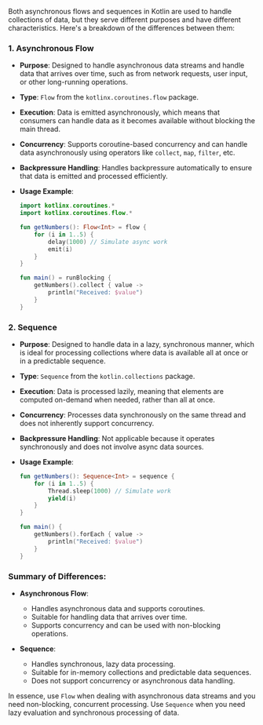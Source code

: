 Both asynchronous flows and sequences in Kotlin are used to handle collections of data, but they serve different purposes and have different characteristics. Here's a breakdown of the differences between them:

### 1. **Asynchronous Flow**

- **Purpose**: Designed to handle asynchronous data streams and handle data that arrives over time, such as from network requests, user input, or other long-running operations.
- **Type**: `Flow` from the `kotlinx.coroutines.flow` package.
- **Execution**: Data is emitted asynchronously, which means that consumers can handle data as it becomes available without blocking the main thread.
- **Concurrency**: Supports coroutine-based concurrency and can handle data asynchronously using operators like `collect`, `map`, `filter`, etc.
- **Backpressure Handling**: Handles backpressure automatically to ensure that data is emitted and processed efficiently.
- **Usage Example**:

  ```kotlin
  import kotlinx.coroutines.*
  import kotlinx.coroutines.flow.*

  fun getNumbers(): Flow<Int> = flow {
      for (i in 1..5) {
          delay(1000) // Simulate async work
          emit(i)
      }
  }

  fun main() = runBlocking {
      getNumbers().collect { value ->
          println("Received: $value")
      }
  }
  ```

### 2. **Sequence**

- **Purpose**: Designed to handle data in a lazy, synchronous manner, which is ideal for processing collections where data is available all at once or in a predictable sequence.
- **Type**: `Sequence` from the `kotlin.collections` package.
- **Execution**: Data is processed lazily, meaning that elements are computed on-demand when needed, rather than all at once.
- **Concurrency**: Processes data synchronously on the same thread and does not inherently support concurrency.
- **Backpressure Handling**: Not applicable because it operates synchronously and does not involve async data sources.
- **Usage Example**:

  ```kotlin
  fun getNumbers(): Sequence<Int> = sequence {
      for (i in 1..5) {
          Thread.sleep(1000) // Simulate work
          yield(i)
      }
  }

  fun main() {
      getNumbers().forEach { value ->
          println("Received: $value")
      }
  }
  ```

### Summary of Differences:

- **Asynchronous Flow**:
  - Handles asynchronous data and supports coroutines.
  - Suitable for handling data that arrives over time.
  - Supports concurrency and can be used with non-blocking operations.

- **Sequence**:
  - Handles synchronous, lazy data processing.
  - Suitable for in-memory collections and predictable data sequences.
  - Does not support concurrency or asynchronous data handling.

In essence, use `Flow` when dealing with asynchronous data streams and you need non-blocking, concurrent processing. Use `Sequence` when you need lazy evaluation and synchronous processing of data.
